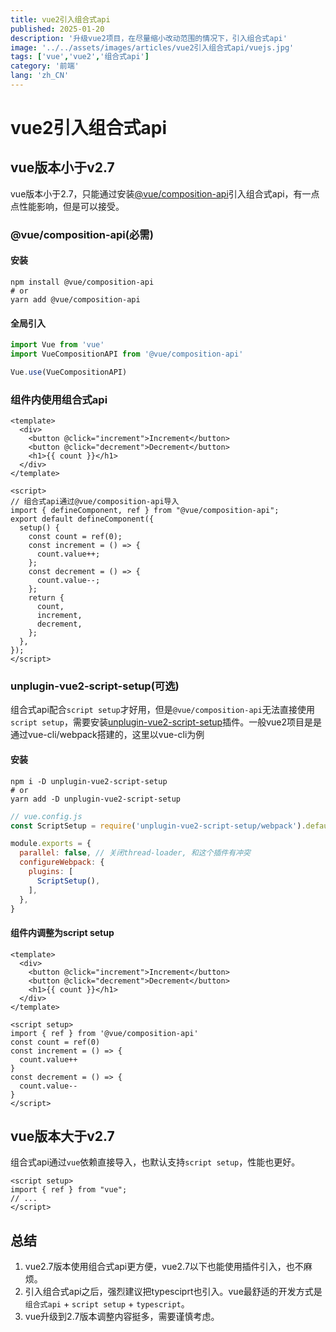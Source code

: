 ```yaml
---
title: vue2引入组合式api
published: 2025-01-20
description: '升级vue2项目，在尽量缩小改动范围的情况下，引入组合式api'
image: '../../assets/images/articles/vue2引入组合式api/vuejs.jpg'
tags: ['vue','vue2','组合式api']
category: '前端'
lang: 'zh_CN'
---
```

##

# vue2引入组合式api


## vue版本小于v2.7

vue版本小于2.7，只能通过安装[@vue/composition-api](https://www.npmjs.com/package/@vue/composition-api)引入组合式api，有一点点性能影响，但是可以接受。

### @vue/composition-api(必需)

#### 安装
```shell
npm install @vue/composition-api
# or
yarn add @vue/composition-api
```

#### 全局引入
```js
import Vue from 'vue'
import VueCompositionAPI from '@vue/composition-api'

Vue.use(VueCompositionAPI)
```

### 组件内使用组合式api
```vue
<template>
  <div>
    <button @click="increment">Increment</button>
    <button @click="decrement">Decrement</button>
    <h1>{{ count }}</h1>
  </div>
</template>

<script>
// 组合式api通过@vue/composition-api导入
import { defineComponent, ref } from "@vue/composition-api";
export default defineComponent({
  setup() {
    const count = ref(0);
    const increment = () => {
      count.value++;
    };
    const decrement = () => {
      count.value--;
    };
    return {
      count,
      increment,
      decrement,
    };
  },
});
</script>
```

### unplugin-vue2-script-setup(可选)
组合式api配合`script setup`才好用，但是`@vue/composition-api`无法直接使用`script setup`，需要安装[unplugin-vue2-script-setup](https://www.npmjs.com/package/unplugin-vue2-script-setup)插件。一般vue2项目是是通过vue-cli/webpack搭建的，这里以vue-cli为例

#### 安装

```shell
npm i -D unplugin-vue2-script-setup
# or
yarn add -D unplugin-vue2-script-setup
```

```js
// vue.config.js
const ScriptSetup = require('unplugin-vue2-script-setup/webpack').default

module.exports = {
  parallel: false, // 关闭thread-loader, 和这个插件有冲突
  configureWebpack: {
    plugins: [
      ScriptSetup(),
    ],
  },
}
```

#### 组件内调整为script setup
```vue
<template>
  <div>
    <button @click="increment">Increment</button>
    <button @click="decrement">Decrement</button>
    <h1>{{ count }}</h1>
  </div>
</template>

<script setup>
import { ref } from '@vue/composition-api'
const count = ref(0)
const increment = () => {
  count.value++
}
const decrement = () => {
  count.value--
}
</script>
```


## vue版本大于v2.7
组合式api通过`vue`依赖直接导入，也默认支持`script setup`，性能也更好。
```vue
<script setup>
import { ref } from "vue";
// ...
</script>
```

## 总结
1. vue2.7版本使用组合式api更方便，vue2.7以下也能使用插件引入，也不麻烦。
2. 引入组合式api之后，强烈建议把typesciprt也引入。vue最舒适的开发方式是`组合式api` + `script setup` + `typescript`。
3. vue升级到2.7版本调整内容挺多，需要谨慎考虑。



